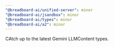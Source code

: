 ```yaml
---
"@breadboard-ai/unified-server": minor
"@breadboard-ai/jsandbox": minor
"@breadboard-ai/types": minor
"@breadboard-ai/a2": minor
---
```


CAtch up to the latest Gemini LLMContent types.
